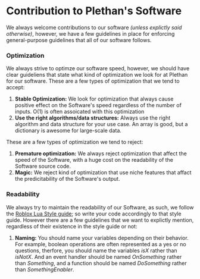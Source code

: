 # Contribution to Plethan's Software
We always welcome contributions to our software *(unless explictly said otherwise)*, however, we have a few guidelines in place for enforcing general-purpose guidelines that all of our software follows.

### Optimization
We always strive to optimze our software speed, however, we should have clear guideliens that state what kind of optimization we look for at Plethan for our software.
These are a few types of optimization that we tend to accept:
1. **Stable Optimization:** We look for optimization that always cause positive effect on the Software's speed regardless of the number of inputs. O(1) is often assoicated with this optimization
2. **Use the right algorithms/data structures:** Always use the right algorithm and data structure for your use case. An array is good, but a dictionary is awesome for large-scale data.

These are a few types of optimization we tend to reject:
1. **Premature optimization:** We always reject optimization that affect the speed of the Software, with a huge cost on the readability of the Software source code.
2. **Magic:** We reject kind of optimization that use niche features that affact the predicitability of the Software's output.

### Readability
We always try to maintain the readability of our Software, as such, we follow the [Roblox Lua Style guide](https://roblox.github.io/lua-style-guide/); so write your code accordingly to that style guide. However there are a few guidelines that we want to explictly mention, regardless of their existence in the style guide or not:
1. **Naming:** You should name your variables depending on their behavior. For example, boolean operations are often represented as a yes or no questions, therfore, you should name the variables *isX* rather than *isNotX*. And an event handler should be named *OnSomething* rather than *Something*, and a function should be named *DoSomething* rather than *SomethingEnabler*.

